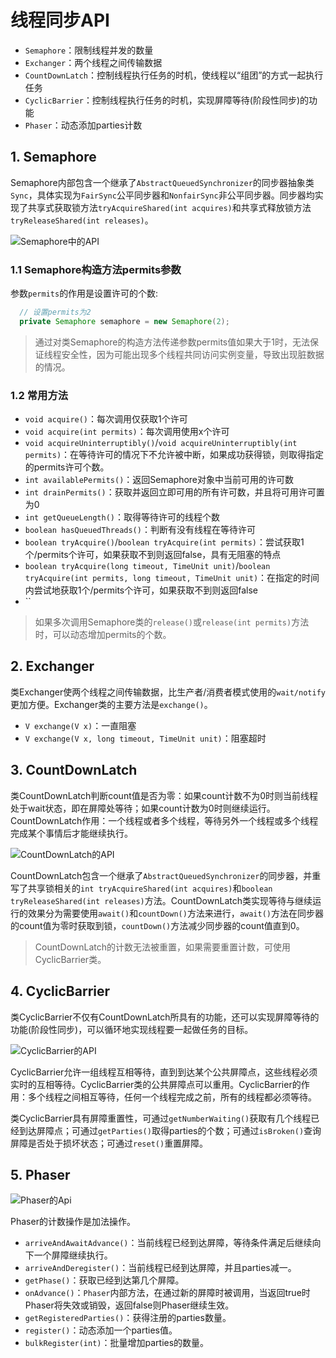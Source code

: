 ﻿# 线程同步API

+ `Semaphore`：限制线程并发的数量
+ `Exchanger`：两个线程之间传输数据
+ `CountDownLatch`：控制线程执行任务的时机，使线程以“组团”的方式一起执行任务
+ `CyclicBarrier`：控制线程执行任务的时机，实现屏障等待(阶段性同步)的功能
+ `Phaser`：动态添加parties计数  

## 1. Semaphore
Semaphore内部包含一个继承了`AbstractQueuedSynchronizer`的同步器抽象类`Sync`，具体实现为`FairSync`公平同步器和`NonfairSync`非公平同步器。同步器均实现了共享式获取锁方法`tryAcquireShared(int acquires)`和共享式释放锁方法`tryReleaseShared(int releases)`。

![Semaphore中的API](img/Semaphore.JPG)

### 1.1 Semaphore构造方法permits参数
参数`permits`的作用是设置许可的个数:  
  ```java
    // 设置permits为2
    private Semaphore semaphore = new Semaphore(2);
  ```
> 通过对类Semaphore的构造方法传递参数permits值如果大于1时，无法保证线程安全性，因为可能出现多个线程共同访问实例变量，导致出现脏数据的情况。  

### 1.2 常用方法
+ `void acquire()`：每次调用仅获取1个许可
+ `void acquire(int permits)`：每次调用使用x个许可  
+ `void acquireUninterruptibly()`/`void acquireUninterruptibly(int permits)`：在等待许可的情况下不允许被中断，如果成功获得锁，则取得指定的permits许可个数。  
+ `int availablePermits()`：返回Semaphore对象中当前可用的许可数
+ `int drainPermits()`：获取并返回立即可用的所有许可数，并且将可用许可置为0  
+ `int getQueueLength()`：取得等待许可的线程个数
+ `boolean hasQueuedThreads()`：判断有没有线程在等待许可
+ `boolean tryAcquire()`/`boolean tryAcquire(int permits)`：尝试获取1个/permits个许可，如果获取不到则返回false，具有无阻塞的特点
+ `boolean tryAcquire(long timeout, TimeUnit unit)`/`boolean tryAcquire(int permits, long timeout, TimeUnit unit)`：在指定的时间内尝试地获取1个/permits个许可，如果获取不到则返回false
+ ``

> 如果多次调用Semaphore类的`release()`或`release(int permits)`方法时，可以动态增加permits的个数。  

## 2. Exchanger
类Exchanger使两个线程之间传输数据，比生产者/消费者模式使用的`wait/notify`更加方便。Exchanger类的主要方法是`exchange()`。  

+ `V exchange(V x)`：一直阻塞
+ `V exchange(V x, long timeout, TimeUnit unit)`：阻塞超时  

## 3. CountDownLatch
类CountDownLatch判断count值是否为零：如果count计数不为0时则当前线程处于wait状态，即在屏障处等待；如果count计数为0时则继续运行。CountDownLatch作用：一个线程或者多个线程，等待另外一个线程或多个线程完成某个事情后才能继续执行。  

![CountDownLatch的API](img/CountDownLatch.JPG)

CountDownLatch包含一个继承了`AbstractQueuedSynchronizer`的同步器，并重写了共享锁相关的`int tryAcquireShared(int acquires)`和`boolean tryReleaseShared(int releases)`方法。CountDownLatch类实现等待与继续运行的效果分为需要使用`await()`和`countDown()`方法来进行，`await()`方法在同步器的count值为零时获取到锁，`countDown()`方法减少同步器的count值直到0。  
> CountDownLatch的计数无法被重置，如果需要重置计数，可使用CyclicBarrier类。  

## 4. CyclicBarrier
类CyclicBarrier不仅有CountDownLatch所具有的功能，还可以实现屏障等待的功能(阶段性同步)，可以循环地实现线程要一起做任务的目标。  

![CyclicBarrier的API](img/CyclicBarrier.JPG)  

CyclicBarrier允许一组线程互相等待，直到到达某个公共屏障点，这些线程必须实时的互相等待。CyclicBarrier类的公共屏障点可以重用。CyclicBarrier的作用：多个线程之间相互等待，任何一个线程完成之前，所有的线程都必须等待。  

类CyclicBarrier具有屏障重置性，可通过`getNumberWaiting()`获取有几个线程已经到达屏障点；可通过`getParties()`取得parties的个数；可通过`isBroken()`查询屏障是否处于损坏状态；可通过`reset()`重置屏障。  

## 5. Phaser

![Phaser的Api](img/Phaser.JPG)  

Phaser的计数操作是加法操作。  
+ `arriveAndAwaitAdvance()`：当前线程已经到达屏障，等待条件满足后继续向下一个屏障继续执行。  
+ `arriveAndDeregister()`：当前线程已经到达屏障，并且parties减一。
+ `getPhase()`：获取已经到达第几个屏障。
+ `onAdvance()`：`Phaser`内部方法，在通过新的屏障时被调用，当返回true时Phaser将失效或销毁，返回false则Phaser继续生效。
+ `getRegisteredParties()`：获得注册的parties数量。
+ `register()`：动态添加一个parties值。
+ `bulkRegister(int)`：批量增加parties的数量。










